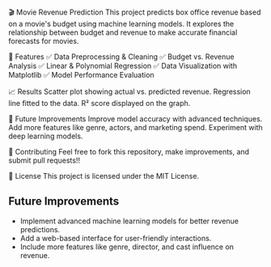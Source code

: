 🎬 Movie Revenue Prediction
This project predicts box office revenue based on a movie's budget using machine learning models. It explores the relationship between budget and revenue to make accurate financial forecasts for movies.

📌 Features
✅ Data Preprocessing & Cleaning
✅ Budget vs. Revenue Analysis
✅ Linear & Polynomial Regression
✅ Data Visualization with Matplotlib
✅ Model Performance Evaluation


📈 Results
Scatter plot showing actual vs. predicted revenue.
Regression line fitted to the data.
R² score displayed on the graph.

🚀 Future Improvements
Improve model accuracy with advanced techniques.
Add more features like genre, actors, and marketing spend.
Experiment with deep learning models.

🤝 Contributing
Feel free to fork this repository, make improvements, and submit pull requests!!

📜 License
This project is licensed under the MIT License.

## Future Improvements
- Implement advanced machine learning models for better revenue predictions.
- Add a web-based interface for user-friendly interactions.
- Include more features like genre, director, and cast influence on revenue.
